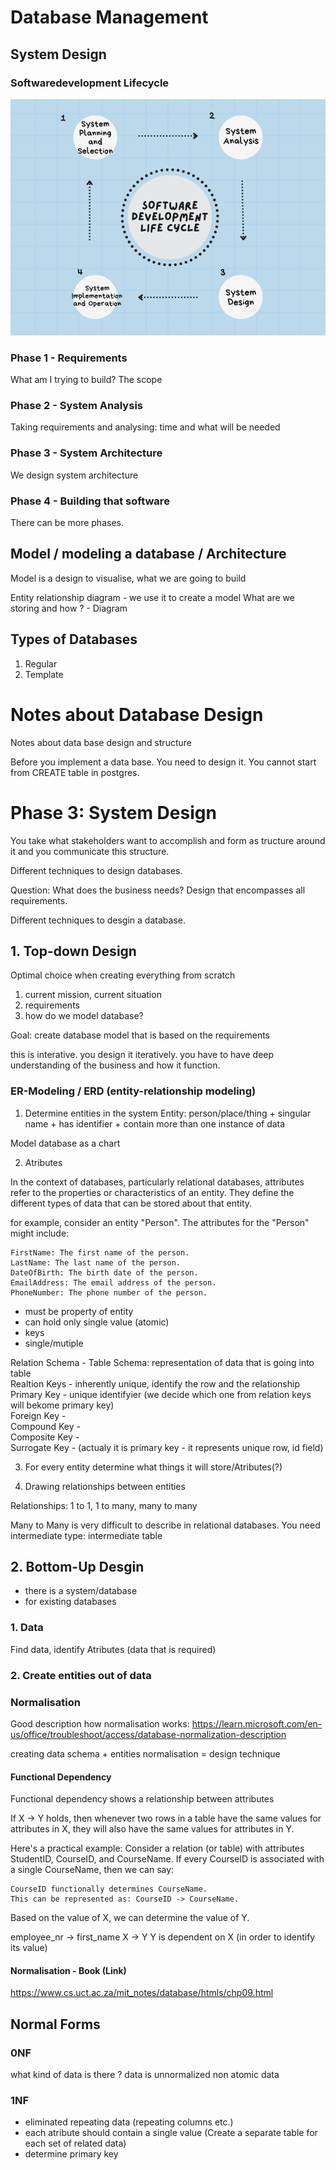 # Database Management

## System Design

### Softwaredevelopment Lifecycle
![alt text](https://github.com/aleksandraklofat/database_design_notes/blob/main/software%20development%20life%20cycle.png)

### Phase 1 - Requirements
What am I trying to build?
The scope

### Phase 2 - System Analysis

Taking requirements and analysing: time and what will be needed

### Phase 3 - System Architecture

We design system architecture

### Phase 4 - Building that software

There can be more phases.


## Model / modeling a database / Architecture

Model is a design to visualise, what we are going to build

Entity relationship diagram - we use it to create a model
What are we storing and how ? - Diagram


## Types of Databases
1. Regular 
2. Template


# Notes about Database Design
Notes about data base design and structure 

Before you implement a data base. You need to design it. 
You cannot start from CREATE table in postgres. 

# Phase 3: System Design

You take what stakeholders want to accomplish and form as tructure around it and you communicate this structure.

Different techniques to design databases. 

Question: What does the business needs?
Design that encompasses all requirements. 

Different techniques to desgin a database.

## 1. Top-down Design
Optimal choice when creating everything from scratch

1. current mission, current situation
2. requirements
3. how do we model database? 

Goal: create database model that is based on the requirements

this is interative. you design it iteratively. 
you have to have deep understanding of the business and how it function. 

### ER-Modeling / ERD (entity-relationship modeling)

1. Determine entities in the system
Entity: 
person/place/thing + singular name + has identifier + contain more than one instance of data

Model database as a chart


2. Atributes 

In the context of databases, particularly relational databases, attributes refer to the properties or characteristics of an entity. They define the different types of data that can be stored about that entity.

for example, consider an entity "Person". The attributes for the "Person" might include:

    FirstName: The first name of the person.
    LastName: The last name of the person.
    DateOfBirth: The birth date of the person.
    EmailAddress: The email address of the person.
    PhoneNumber: The phone number of the person.

- must be property of entity
- can hold only single value (atomic)
- keys
- single/mutiple

Relation Schema - Table Schema: representation of data that is going into table </br>
Realtion Keys - inherently unique, identify the row and the relationship </br>
Primary Key - unique identifyier (we decide which one from relation keys will bekome primary key) </br>
Foreign Key - </br>
Compound Key - </br>
Composite Key - </br>
Surrogate Key - (actualy it is primary key - it represents unique row, id field) </br>

3. For every entity determine what things it will store/Atributes(?)

4. Drawing relationships between entities

Relationships: 1 to 1, 1 to many, many to many

Many to Many is very difficult to describe in relational databases. 
You need intermediate type: intermediate table

## 2. Bottom-Up Desgin

- there is a system/database
- for existing databases

### 1. Data
Find data, identify Atributes (data that is required)

### 2. Create entities out of data

### Normalisation

Good description how normalisation works:
https://learn.microsoft.com/en-us/office/troubleshoot/access/database-normalization-description

creating data schema + entities
normalisation = design technique 

#### Functional Dependency
Functional dependency shows a relationship between attributes

If X → Y holds, then whenever two rows in a table have the same values for attributes in X, they will also have the same values for attributes in Y.


Here's a practical example:
Consider a relation (or table) with attributes StudentID, CourseID, and CourseName. If every CourseID is associated with a single CourseName, then we can say:

    CourseID functionally determines CourseName.
    This can be represented as: CourseID -> CourseName.

Based on the value of X, we can determine the value of Y. 

employee_nr → first_name
X → Y
Y is dependent on X (in order to identify its value)

#### Normalisation - Book (Link)
https://www.cs.uct.ac.za/mit_notes/database/htmls/chp09.html

## Normal Forms

### 0NF 

what kind of data is there ?
data is unnormalized
non atomic data 

### 1NF
- eliminated repeating data (repeating columns etc.)
- each atribute should contain a single value (Create a separate table for each set of related data)
- determine primary key